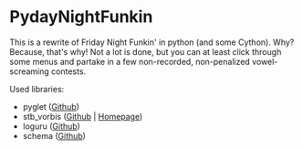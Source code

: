 # PydayNightFunkin
 This is a rewrite of Friday Night Funkin' in python (and some Cython). Why? Because, that's why!
 Not a lot is done, but you can at least click through some menus and partake in a few non-recorded, non-penalized vowel-screaming contests.

 Used libraries:  
  - pyglet ([Github](https://www.github.com/pyglet/pyglet))
  - stb_vorbis ([Github](https://github.com/nothings/stb/blob/master/stb_vorbis.c) | [Homepage](https://nothings.org/stb_vorbis))
  - loguru ([Github](https://github.com/Delgan/loguru))
  - schema ([Github](https://github.com/keleshev/schema))

